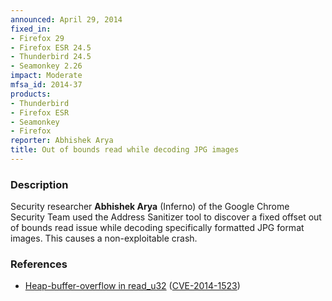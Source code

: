 ```yaml
---
announced: April 29, 2014
fixed_in:
- Firefox 29
- Firefox ESR 24.5
- Thunderbird 24.5
- Seamonkey 2.26
impact: Moderate
mfsa_id: 2014-37
products:
- Thunderbird
- Firefox ESR
- Seamonkey
- Firefox
reporter: Abhishek Arya
title: Out of bounds read while decoding JPG images
---
```


<h3>Description</h3>

<p>Security researcher <strong>Abhishek Arya</strong> (Inferno) of the Google
Chrome Security Team used the Address Sanitizer tool to discover a fixed offset
out of bounds read issue while decoding specifically formatted JPG format
images. This causes a non-exploitable crash.
</p>

<h3>References</h3>

<ul>
  <li><a href="https://bugzilla.mozilla.org/show_bug.cgi?id=969226">
       Heap-buffer-overflow in read_u32</a> (<a href="http://cve.mitre.org/cgi-bin/cvename.cgi?name=CVE-2014-1523" class="ex-ref">CVE-2014-1523</a>)</li>
</ul>



